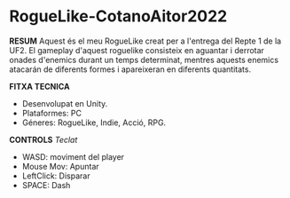 # RogueLike-CotanoAitor2022
**RESUM**
Aquest és el meu RogueLike creat per a l'entrega del Repte 1 de la UF2. El gameplay d'aquest roguelike consisteix en aguantar i derrotar onades d'enemics durant un temps determinat, mentres aquests enemics atacarán de diferents formes i apareixeran en diferents quantitats.

**FITXA TECNICA**
- Desenvolupat en Unity.
- Plataformes: PC
- Géneres: RogueLike, Indie, Acció, RPG.

**CONTROLS**
_Teclat_
- WASD: moviment del player
- Mouse Mov: Apuntar
- LeftClick: Disparar
- SPACE: Dash
